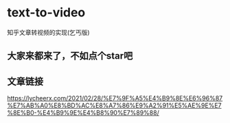 # text-to-video
知乎文章转视频的实现(乞丐版)

## 大家来都来了，不如点个star吧


## 文章链接
https://lycheerx.com/2021/02/28/%E7%9F%A5%E4%B9%8E%E6%96%87%E7%AB%A0%E8%BD%AC%E8%A7%86%E9%A2%91%E5%AE%9E%E7%8E%B0-%E4%B9%9E%E4%B8%90%E7%89%88/